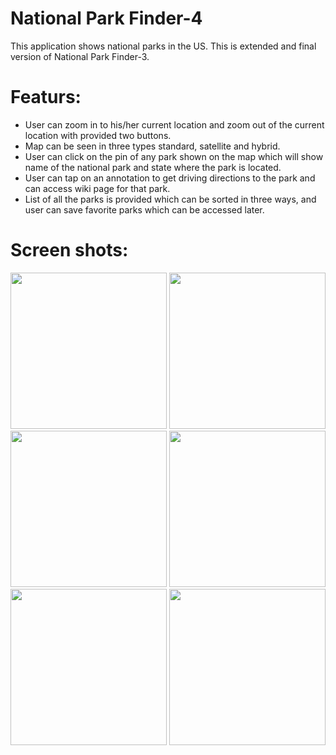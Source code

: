# National Park Finder-4

This application shows national parks in the US.
This is extended and final version of  National Park Finder-3.

# Featurs:
  - User can zoom in to his/her current location and zoom out of the current location with provided two buttons.
  - Map can be seen in three types standard, satellite and hybrid.
  - User can click on the pin of any park shown on the map which will show name of the national park and state where the park is located.
  - User can tap on an annotation to get driving directions to the park and can access wiki page for that park.
  - List of all the parks is provided which can be sorted in three ways, and user can save favorite parks which can be accessed later. 


# Screen shots:

<img src="https://cloud.githubusercontent.com/assets/17986117/25065446/4ba9f45a-21de-11e7-9ff1-0eb38987f5ae.PNG" width="250">
<img src="https://cloud.githubusercontent.com/assets/17986117/25065450/559ec90e-21de-11e7-9d19-5d11c34e6e4d.PNG" width="250">
<img src="https://cloud.githubusercontent.com/assets/17986117/25065449/53c34fa6-21de-11e7-80c1-227a8bbffd75.PNG" width="250">
<img src="https://cloud.githubusercontent.com/assets/17986117/25065452/587eb242-21de-11e7-8ed9-902a1bac3ac0.PNG" width="250">
<img src="https://cloud.githubusercontent.com/assets/17986117/25065447/4fc2ff3c-21de-11e7-8079-cc976d98449e.PNG" width="250">
<img src="https://cloud.githubusercontent.com/assets/17986117/25065451/5745c280-21de-11e7-9a5e-e94413c7616d.PNG" width="250">










